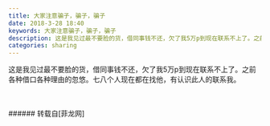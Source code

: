 ```yaml
---
title: 大家注意骗子，骗子，骗子
date: 2018-3-28 18:40
keywords: 大家注意骗子，骗子，骗子
description: 这是我见过最不要脸的货，借同事钱不还，欠了我5万p到现在联系不上了。之前各种借口各种理由的忽悠。七八个人现在都在找他，有认识此人的联系我。
categories: sharing
---
```

<td class="t_f" id="postmessage_1215375">

这是我见过最不要脸的货，借同事钱不还，欠了我5万p到现在联系不上了。之前各种借口各种理由的忽悠。七八个人现在都在找他，有认识此人的联系我。<br/>
<img alt="" border="0" class="zoom" data-cf-modified-14919bf2fc1989bb857f0945-="" file="http://www.flw.ph/data/appbyme/upload/image/201803/28/sdqXI9Cg43Fb.jpg" id="aimg_oUTWV" lazyloadthumb="1" onclick="" onmouseover="" src="http://www.flw.ph/data/appbyme/upload/image/201803/28/sdqXI9Cg43Fb.jpg"/><br/>
<br/>
<img alt="" border="0" class="zoom" data-cf-modified-14919bf2fc1989bb857f0945-="" file="http://www.flw.ph/data/appbyme/upload/image/201803/28/TvjaV5WfBXsE.jpg" id="aimg_oV7vv" lazyloadthumb="1" onclick="" onmouseover="" src="http://www.flw.ph/data/appbyme/upload/image/201803/28/TvjaV5WfBXsE.jpg"/><br/>
<br/>
</td>
###### 转载自[菲龙网]